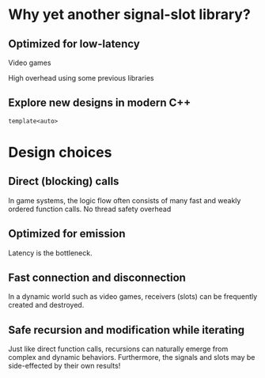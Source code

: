 # Why yet another signal-slot library?

## Optimized for low-latency
Video games

High overhead using some previous libraries

## Explore new designs in modern C++
`template<auto>`

# Design choices

## Direct (blocking) calls
In game systems, the logic flow often consists of many fast and weakly ordered function calls. 
No thread safety overhead

## Optimized for emission
Latency is the bottleneck.

## Fast connection and disconnection
In a dynamic world such as video games, receivers (slots) can be frequently created and destroyed.

## Safe recursion and modification while iterating
Just like direct function calls, recursions can naturally emerge from complex and dynamic behaviors. Furthermore, the signals and slots may be side-effected by their own results!
